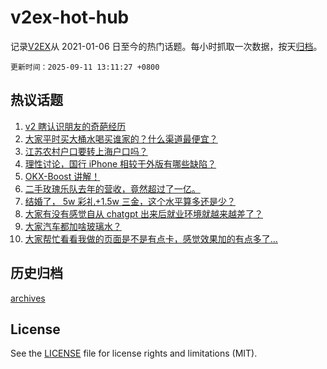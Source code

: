 # v2ex-hot-hub

 记录[V2EX](https://www.v2ex.com/)从 2021-01-06 日至今的热门话题。每小时抓取一次数据，按天[归档](archives)。

`更新时间：2025-09-11 13:11:27 +0800`

## 热议话题

1. [v2 瞎认识朋友的奇葩经历](https://www.v2ex.com/t/1158409)
1. [大家平时买大桶水喝买谁家的？什么渠道最便宜？](https://www.v2ex.com/t/1158444)
1. [江苏农村户口要转上海户口吗？](https://www.v2ex.com/t/1158462)
1. [理性讨论，国行 iPhone 相较于外版有哪些缺陷？](https://www.v2ex.com/t/1158442)
1. [OKX-Boost 讲解！](https://www.v2ex.com/t/1158325)
1. [二手玫瑰乐队去年的营收，竟然超过了一亿。](https://www.v2ex.com/t/1158280)
1. [结婚了， 5w 彩礼+1.5w 三金，这个水平算多还是少？](https://www.v2ex.com/t/1158347)
1. [大家有没有感觉自从 chatgpt 出来后就业环境就越来越差了？](https://www.v2ex.com/t/1158457)
1. [大家汽车都加啥玻璃水？](https://www.v2ex.com/t/1158493)
1. [大家帮忙看看我做的页面是不是有点卡，感觉效果加的有点多了...](https://www.v2ex.com/t/1158398)

## 历史归档

[archives](archives)

## License

See the [LICENSE](LICENSE) file for license rights and limitations (MIT).
